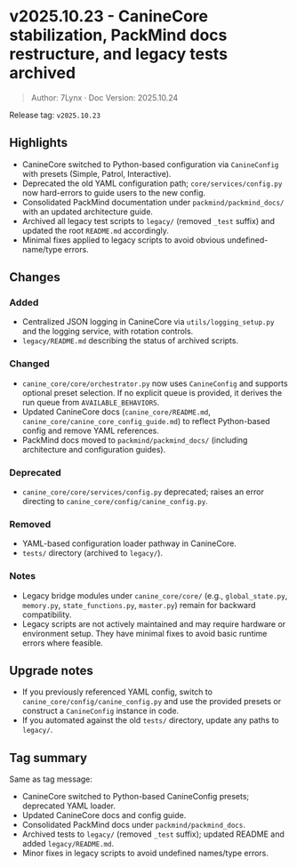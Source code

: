 # v2025.10.23 - CanineCore stabilization, PackMind docs restructure, and legacy tests archived
> Author: 7Lynx · Doc Version: 2025.10.24

Release tag: `v2025.10.23`

## Highlights
- CanineCore switched to Python-based configuration via `CanineConfig` with presets (Simple, Patrol, Interactive).
- Deprecated the old YAML configuration path; `core/services/config.py` now hard-errors to guide users to the new config.
- Consolidated PackMind documentation under `packmind/packmind_docs/` with an updated architecture guide.
- Archived all legacy test scripts to `legacy/` (removed `_test` suffix) and updated the root `README.md` accordingly.
- Minimal fixes applied to legacy scripts to avoid obvious undefined-name/type errors.

## Changes
### Added
- Centralized JSON logging in CanineCore via `utils/logging_setup.py` and the logging service, with rotation controls.
- `legacy/README.md` describing the status of archived scripts.

### Changed
- `canine_core/core/orchestrator.py` now uses `CanineConfig` and supports optional preset selection. If no explicit queue is provided, it derives the run queue from `AVAILABLE_BEHAVIORS`.
- Updated CanineCore docs (`canine_core/README.md`, `canine_core/canine_core_config_guide.md`) to reflect Python-based config and remove YAML references.
- PackMind docs moved to `packmind/packmind_docs/` (including architecture and configuration guides).

### Deprecated
- `canine_core/core/services/config.py` deprecated; raises an error directing to `canine_core/config/canine_config.py`.

### Removed
- YAML-based configuration loader pathway in CanineCore.
- `tests/` directory (archived to `legacy/`).

### Notes
- Legacy bridge modules under `canine_core/core/` (e.g., `global_state.py`, `memory.py`, `state_functions.py`, `master.py`) remain for backward compatibility.
- Legacy scripts are not actively maintained and may require hardware or environment setup. They have minimal fixes to avoid basic runtime errors where feasible.

## Upgrade notes
- If you previously referenced YAML config, switch to `canine_core/config/canine_config.py` and use the provided presets or construct a `CanineConfig` instance in code.
- If you automated against the old `tests/` directory, update any paths to `legacy/`.

## Tag summary
Same as tag message:
- CanineCore switched to Python-based CanineConfig presets; deprecated YAML loader.
- Updated CanineCore docs and config guide.
- Consolidated PackMind docs under `packmind/packmind_docs`.
- Archived tests to `legacy/` (removed `_test` suffix); updated README and added `legacy/README.md`.
- Minor fixes in legacy scripts to avoid undefined names/type errors.
